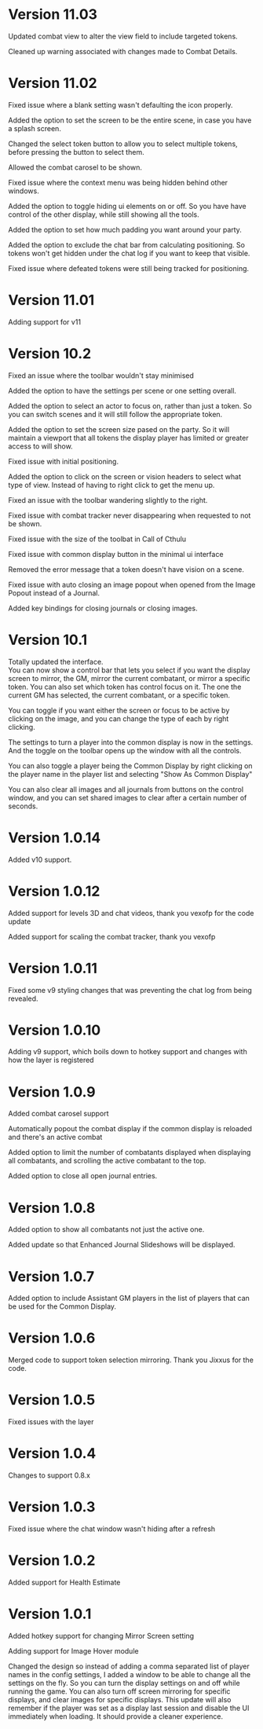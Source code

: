 # Version 11.03

Updated combat view to alter the view field to include targeted tokens.

Cleaned up warning associated with changes made to Combat Details.

# Version 11.02

Fixed issue where a blank setting wasn't defaulting the icon properly.

Added the option to set the screen to be the entire scene, in case you have a splash screen.

Changed the select token button to allow you to select multiple tokens, before pressing the button to select them.

Allowed the combat carosel to be shown.

Fixed issue where the context menu was being hidden behind other windows.

Added the option to toggle hiding ui elements on or off.  So you have have control of the other display, while still showing all the tools.

Added the option to set how much padding you want around your party.

Added the option to exclude the chat bar from calculating positioning.  So tokens won't get hidden under the chat log if you want to keep that visible.

Fixed issue where defeated tokens were still being tracked for positioning.

# Version 11.01

Adding support for v11

# Version 10.2

Fixed an issue where the toolbar wouldn't stay minimised

Added the option to have the settings per scene or one setting overall.

Added the option to select an actor to focus on, rather than just a token.  So you can switch scenes and it will still follow the appropriate token.

Added the option to set the screen size pased on the party.  So it will maintain a viewport that all tokens the display player has limited or greater access to will show.

Fixed issue with initial positioning.

Added the option to click on the screen or vision headers to select what type of view.  Instead of having to right click to get the menu up.

Fixed an issue with the toolbar wandering slightly to the right.

Fixed issue with combat tracker never disappearing when requested to not be shown.

Fixed issue with the size of the toolbat in Call of Cthulu

Fixed issue with common display button in the minimal ui interface

Removed the error message that a token doesn't have vision on a scene.

Fixed issue with auto closing an image popout when opened from the Image Popout instead of a Journal.

Added key bindings for closing journals or closing images.

# Version 10.1

Totally updated the interface.  
You can now show a control bar that lets you select if you want the display screen to mirror, the GM, mirror the current combatant, or mirror a specific token.
You can also set which token has control focus on it.  The one the current GM has selected, the current combatant, or a specific token.

You can toggle if you want either the screen or focus to be active by clicking on the image, and you can change the type of each by right clicking.

The settings to turn a player into the common display is now in the settings.  And the toggle on the toolbar opens up the window with all the controls.

You can also toggle a player being the Common Display by right clicking on the player name in the player list and selecting "Show As Common Display"

You can also clear all images and all journals from buttons on the control window, and you can set shared images to clear after a certain number of seconds.

# Version 1.0.14

Added v10 support.

# Version 1.0.12

Added support for levels 3D and chat videos, thank you vexofp for the code update

Added support for scaling the combat tracker, thank you vexofp

# Version 1.0.11

Fixed some v9 styling changes that was preventing the chat log from being revealed.

# Version 1.0.10

Adding v9 support, which boils down to hotkey support and changes with how the layer is registered

# Version 1.0.9

Added combat carosel support

Automatically popout the combat display if the common display is reloaded and there's an active combat

Added option to limit the number of combatants displayed when displaying all combatants, and scrolling the active combatant to the top.

Added option to close all open journal entries.

# Version 1.0.8
Added option to show all combatants not just the active one.

Added update so that Enhanced Journal Slideshows will be displayed.

# Version 1.0.7
Added option to include Assistant GM players in the list of players that can be used for the Common Display.

# Version 1.0.6
Merged code to support token selection mirroring.  Thank you Jixxus for the code.

# Version 1.0.5
Fixed issues with the layer

# Version 1.0.4
Changes to support 0.8.x

# Version 1.0.3
Fixed issue where the chat window wasn't hiding after a refresh

# Version 1.0.2
Added support for Health Estimate

# Version 1.0.1
Added hotkey support for changing Mirror Screen setting

Adding support for Image Hover module

Changed the design so instead of adding a comma separated list of player names in the config settings, I added a window to be able to change all the settings on the fly.  So you can turn the display settings on and off while running the game.  You can also turn off screen mirroring for specific displays, and clear images for specific displays.  This update will also remember if the player was set as a display last session and disable the UI immediately when loading.  It should provide a cleaner experience.
